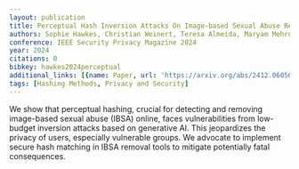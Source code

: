 ```yaml
---
layout: publication
title: Perceptual Hash Inversion Attacks On Image-based Sexual Abuse Removal Tools
authors: Sophie Hawkes, Christian Weinert, Teresa Almeida, Maryam Mehrnezhad
conference: IEEE Security Privacy Magazine 2024
year: 2024
citations: 0
bibkey: hawkes2024perceptual
additional_links: [{name: Paper, url: 'https://arxiv.org/abs/2412.06056'}]
tags: [Hashing Methods, Privacy and Security]
---
```

We show that perceptual hashing, crucial for detecting and removing
image-based sexual abuse (IBSA) online, faces vulnerabilities from low-budget
inversion attacks based on generative AI. This jeopardizes the privacy of
users, especially vulnerable groups. We advocate to implement secure hash
matching in IBSA removal tools to mitigate potentially fatal consequences.